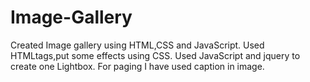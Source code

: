 # Image-Gallery
Created Image gallery using HTML,CSS and JavaScript.
Used HTMLtags,put some effects using CSS. 
Used JavaScript and jquery to create one Lightbox.
For paging I have used caption in image.
